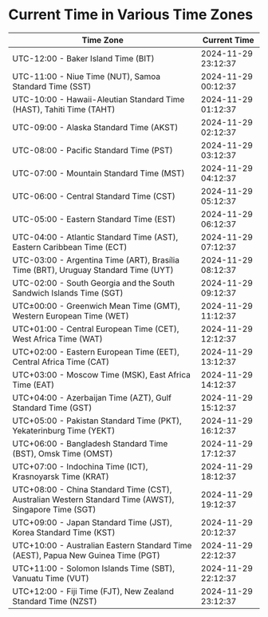 # Current Time in Various Time Zones

| Time Zone | Current Time |
|-----------|--------------|
| UTC-12:00 - Baker Island Time (BIT) | 2024-11-29 23:12:37 |
| UTC-11:00 - Niue Time (NUT), Samoa Standard Time (SST) | 2024-11-29 00:12:37 |
| UTC-10:00 - Hawaii-Aleutian Standard Time (HAST), Tahiti Time (TAHT) | 2024-11-29 01:12:37 |
| UTC-09:00 - Alaska Standard Time (AKST) | 2024-11-29 02:12:37 |
| UTC-08:00 - Pacific Standard Time (PST) | 2024-11-29 03:12:37 |
| UTC-07:00 - Mountain Standard Time (MST) | 2024-11-29 04:12:37 |
| UTC-06:00 - Central Standard Time (CST) | 2024-11-29 05:12:37 |
| UTC-05:00 - Eastern Standard Time (EST) | 2024-11-29 06:12:37 |
| UTC-04:00 - Atlantic Standard Time (AST), Eastern Caribbean Time (ECT) | 2024-11-29 07:12:37 |
| UTC-03:00 - Argentina Time (ART), Brasília Time (BRT), Uruguay Standard Time (UYT) | 2024-11-29 08:12:37 |
| UTC-02:00 - South Georgia and the South Sandwich Islands Time (SGT) | 2024-11-29 09:12:37 |
| UTC±00:00 - Greenwich Mean Time (GMT), Western European Time (WET) | 2024-11-29 11:12:37 |
| UTC+01:00 - Central European Time (CET), West Africa Time (WAT) | 2024-11-29 12:12:37 |
| UTC+02:00 - Eastern European Time (EET), Central Africa Time (CAT) | 2024-11-29 13:12:37 |
| UTC+03:00 - Moscow Time (MSK), East Africa Time (EAT) | 2024-11-29 14:12:37 |
| UTC+04:00 - Azerbaijan Time (AZT), Gulf Standard Time (GST) | 2024-11-29 15:12:37 |
| UTC+05:00 - Pakistan Standard Time (PKT), Yekaterinburg Time (YEKT) | 2024-11-29 16:12:37 |
| UTC+06:00 - Bangladesh Standard Time (BST), Omsk Time (OMST) | 2024-11-29 17:12:37 |
| UTC+07:00 - Indochina Time (ICT), Krasnoyarsk Time (KRAT) | 2024-11-29 18:12:37 |
| UTC+08:00 - China Standard Time (CST), Australian Western Standard Time (AWST), Singapore Time (SGT) | 2024-11-29 19:12:37 |
| UTC+09:00 - Japan Standard Time (JST), Korea Standard Time (KST) | 2024-11-29 20:12:37 |
| UTC+10:00 - Australian Eastern Standard Time (AEST), Papua New Guinea Time (PGT) | 2024-11-29 22:12:37 |
| UTC+11:00 - Solomon Islands Time (SBT), Vanuatu Time (VUT) | 2024-11-29 22:12:37 |
| UTC+12:00 - Fiji Time (FJT), New Zealand Standard Time (NZST) | 2024-11-29 23:12:37 |

